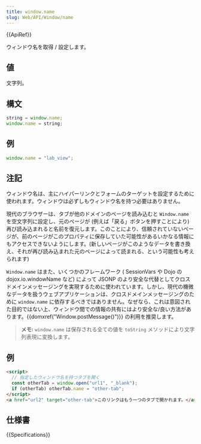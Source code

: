 ```yaml
---
title: window.name
slug: Web/API/Window/name
---
```


{{ApiRef}}

ウィンドウ名を取得 / 設定します。

## 値

文字列。

## 構文

```js
string = window.name;
window.name = string;
```

## 例

```js
window.name = "lab_view";
```

## 注記

ウィンドウ名は、主にハイパーリンクとフォームのターゲットを設定するために使われます。ウィンドウは必ずしもウィンドウ名を持つ必要はありません。

現代のブラウザーは、タブが他のドメインのページを読み込むと `Window.name` を空文字列に設定し、元のページが (例えば「戻る」ボタンを押すことにより) 再び読み込まれると名前を復元します。このことにより、信頼されていないページが、前のページがこのプロパティに保存していた可能性があるいかなる情報にもアクセスできないようにします。(新しいページがこのようなデータを書き換え、それが再び読み込まれた元のページによって読まれる、という可能性も考えられます)

`Window.name` はまた、いくつかのフレームワーク ( SessionVars や Dojo の dojox.io.windowName など) によって JSONP のより安全な代替としてクロスドメインメッセージングを実現するために使われています。しかし、現代の機微なデータを扱うウェブアプリケーションは、クロスドメインメッセージングのために `window.name` に依存するべきではありません。なぜなら、これは意図された目的ではない上、ウィンドウ間での情報の共有にはより安全な/良い方法があります。{{domxref("Window.postMessage()")}} の利用を推奨します。

> **メモ:** `window.name` は保存される全ての値を `toString` メソッドにより文字列表現に変換します。

## 例

```html
<script>
  // 指定したウィンドウ名を持つタブを開く
  const otherTab = window.open("url1", "_blank");
  if (otherTab) otherTab.name = "other-tab";
</script>
<a href="url2" target="other-tab">このリンクはもう一つのタブで開かれます。</a>
```

## 仕様書

{{Specifications}}
